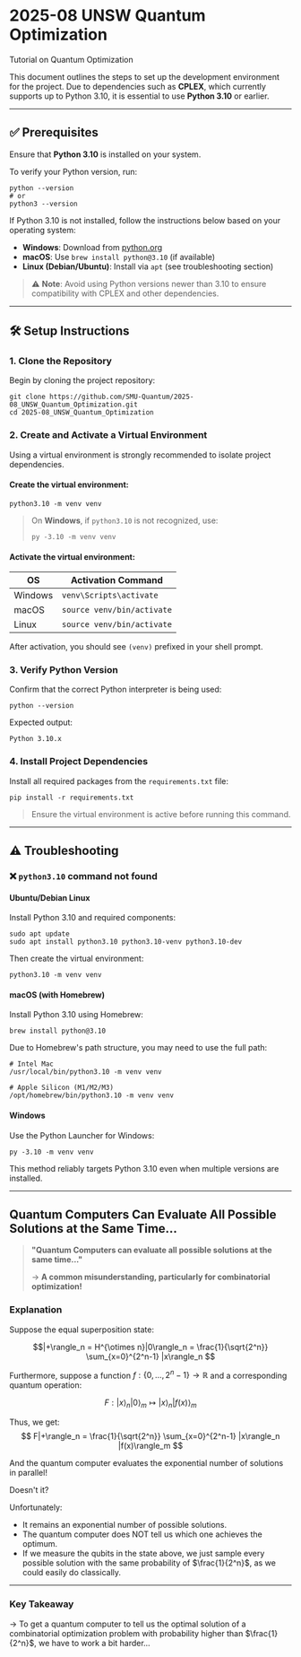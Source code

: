 # 2025-08 UNSW Quantum Optimization
Tutorial on Quantum Optimization

This document outlines the steps to set up the development environment for the project. Due to dependencies such as **CPLEX**, which currently supports up to Python 3.10, it is essential to use **Python 3.10** or earlier.

---

## ✅ Prerequisites

Ensure that **Python 3.10** is installed on your system.

To verify your Python version, run:

    python --version
    # or
    python3 --version

If Python 3.10 is not installed, follow the instructions below based on your operating system:

- **Windows**: Download from [python.org](https://www.python.org/downloads/)
- **macOS**: Use `brew install python@3.10` (if available)
- **Linux (Debian/Ubuntu)**: Install via `apt` (see troubleshooting section)

> ⚠️ **Note**: Avoid using Python versions newer than 3.10 to ensure compatibility with CPLEX and other dependencies.

---

## 🛠️ Setup Instructions

### 1. Clone the Repository

Begin by cloning the project repository:

    git clone https://github.com/SMU-Quantum/2025-08_UNSW_Quantum_Optimization.git
    cd 2025-08_UNSW_Quantum_Optimization

### 2. Create and Activate a Virtual Environment

Using a virtual environment is strongly recommended to isolate project dependencies.

#### Create the virtual environment:

    python3.10 -m venv venv

> On **Windows**, if `python3.10` is not recognized, use:  
> 
>     py -3.10 -m venv venv

#### Activate the virtual environment:

| OS       | Activation Command               |
|---------|----------------------------------|
| Windows | `venv\Scripts\activate`          |
| macOS   | `source venv/bin/activate`       |
| Linux   | `source venv/bin/activate`       |

After activation, you should see `(venv)` prefixed in your shell prompt.

### 3. Verify Python Version

Confirm that the correct Python interpreter is being used:

    python --version

Expected output:
    
    Python 3.10.x

### 4. Install Project Dependencies

Install all required packages from the `requirements.txt` file:

    pip install -r requirements.txt

> Ensure the virtual environment is active before running this command.

---

## ⚠️ Troubleshooting

### ❌ `python3.10` command not found

#### Ubuntu/Debian Linux

Install Python 3.10 and required components:

    sudo apt update
    sudo apt install python3.10 python3.10-venv python3.10-dev

Then create the virtual environment:

    python3.10 -m venv venv

#### macOS (with Homebrew)

Install Python 3.10 using Homebrew:

    brew install python@3.10

Due to Homebrew's path structure, you may need to use the full path:

    # Intel Mac
    /usr/local/bin/python3.10 -m venv venv

    # Apple Silicon (M1/M2/M3)
    /opt/homebrew/bin/python3.10 -m venv venv

#### Windows

Use the Python Launcher for Windows:

    py -3.10 -m venv venv

This method reliably targets Python 3.10 even when multiple versions are installed.

---



## Quantum Computers Can Evaluate All Possible Solutions at the Same Time...

> **"Quantum Computers can evaluate all possible solutions at the same time..."**
>
> → **A common misunderstanding, particularly for combinatorial optimization!**

### Explanation

Suppose the equal superposition state:

$$|+\rangle_n = H^{\otimes n}|0\rangle_n = \frac{1}{\sqrt{2^n}} \sum_{x=0}^{2^n-1} |x\rangle_n $$

Furthermore, suppose a function $f: \{0, \dots, 2^n - 1\} \to \mathbb{R}$ and a corresponding quantum operation:

$$ F: |x\rangle_n |0\rangle_m \mapsto |x\rangle_n |f(x)\rangle_m $$

Thus, we get:
$$ F|+\rangle_n = \frac{1}{\sqrt{2^n}} \sum_{x=0}^{2^n-1} |x\rangle_n |f(x)\rangle_m $$

And the quantum computer evaluates the exponential number of solutions in parallel!

Doesn't it?

Unfortunately:
- It remains an exponential number of possible solutions.
- The quantum computer does NOT tell us which one achieves the optimum.
- If we measure the qubits in the state above, we just sample every possible solution with the same probability of $\frac{1}{2^n}$, as we could easily do classically.

---

### Key Takeaway

→ To get a quantum computer to tell us the optimal solution of a combinatorial optimization problem with probability higher than $\frac{1}{2^n}$, we have to work a bit harder...